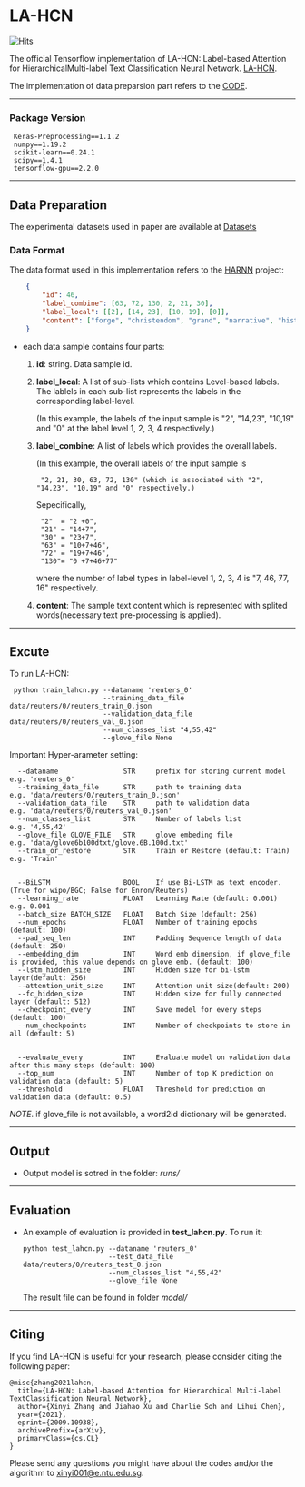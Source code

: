 # LA-HCN

[![Hits](https://hits.seeyoufarm.com/api/count/incr/badge.svg?url=https%3A%2F%2Fgithub.com%2FXinyiZ001%2FLA-HCN&count_bg=%2379C83D&title_bg=%23555555&icon=&icon_color=%23E7E7E7&title=hits&edge_flat=false)](https://hits.seeyoufarm.com)

The official Tensorflow implementation of LA-HCN: Label-based Attention for HierarchicalMulti-label Text Classification Neural Network. [LA-HCN](https://arxiv.org/abs/2009.10938).

The implementation of data preparsion part refers to the [CODE](https://github.com/RandolphVI/Hierarchical-Multi-Label-Text-Classification).
*** 

### Package Version

     Keras-Preprocessing==1.1.2
     numpy==1.19.2
     scikit-learn==0.24.1
     scipy==1.4.1
     tensorflow-gpu==2.2.0
    
***
## Data Preparation

The experimental datasets used in paper are available at [Datasets](https://drive.google.com/file/d/1xSAxOIFwk6xSlYCW9suLXlb07HgznhYn/view?usp=sharing)

### Data Format

The data format used in this implementation refers to the [HARNN](https://github.com/RandolphVI/Hierarchical-Multi-Label-Text-Classification) project:
```json
    {
        "id": 46, 
        "label_combine": [63, 72, 130, 2, 21, 30], 
        "label_local": [[2], [14, 23], [10, 19], [0]], 
        "content": ["forge", "christendom", "grand", "narrative", "history", "emergence", "europe", "following", "collapse", "roman", "empire", "approach", "first", "millennium", "christian", "europe", "seem", "likely", "candidate", "future", "greatness", "weak", "fractured", "hemmed", "hostile", "nation", "saw", "future", "beyond", "widely", "anticipated", "second", "coming", "christ", "world", "end", "people", "western", "europe", "suddenly", "found", "choice", "begin", "heroic", "task", "building", "jerusalem", "earth", "forge", "christendom", "tom", "holland", "masterfully", "describes"]
    }
```
- each data sample contains four parts:
    1. **id**: string. Data sample id.
    2. **label_local**: A list of sub-lists which contains Level-based labels. The lablels in each sub-list represents the labels in the corresponding label-level.
       
       (In this example, the labels of the input sample is "2", "14,23", "10,19" and "0" at the label level 1, 2, 3, 4 respectively.)
    3. **label_combine**: A list of labels which provides the overall labels.
       
       (In this example, the overall labels of the input sample is
            
            "2, 21, 30, 63, 72, 130" (which is associated with "2", "14,23", "10,19" and "0" respectively.)
    
       Sepecifically,
            
            "2"  = "2 +0",
            "21" = "14+7",
            "30" = "23+7",
            "63" = "10+7+46",
            "72" = "19+7+46",
            "130"= "0 +7+46+77"
       where the number of label types in label-level 1, 2, 3, 4 is "7, 46, 77, 16" respectively.
    3. **content**: The sample text content which is represented with splited words(necessary text pre-processing is applied).
    
***
## Excute

To run LA-HCN:

   ```
    python train_lahcn.py --dataname 'reuters_0' 
                          --training_data_file data/reuters/0/reuters_train_0.json 
                          --validation_data_file data/reuters/0/reuters_val_0.json 
                          --num_classes_list "4,55,42" 
                          --glove_file None
   ```
Important Hyper-arameter setting:

```
  --dataname                STR     prefix for storing current model    e.g. 'reuters_0'
  --training_data_file      STR     path to training data               e.g. 'data/reuters/0/reuters_train_0.json' 
  --validation_data_file    STR     path to validation data             e.g. 'data/reuters/0/reuters_val_0.json' 
  --num_classes_list        STR     Number of labels list               e.g. '4,55,42' 
  --glove_file GLOVE_FILE   STR     glove embeding file                 e.g. 'data/glove6b100dtxt/glove.6B.100d.txt' 
  --train_or_restore        STR     Train or Restore (default: Train)   e.g. 'Train'
  
  
  --BiLSTM                  BOOL    If use Bi-LSTM as text encoder.(True for wipo/BGC; False for Enron/Reuters)
  --learning_rate           FLOAT   Learning Rate (default: 0.001)      e.g. 0.001
  --batch_size BATCH_SIZE   FLOAT   Batch Size (default: 256)
  --num_epochs              FLOAT   Number of training epochs (default: 100)
  --pad_seq_len             INT     Padding Sequence length of data (default: 250)
  --embedding_dim           INT     Word emb dimension, if glove_file is provided, this value depends on glove emb. (default: 100)
  --lstm_hidden_size        INT     Hidden size for bi-lstm layer(default: 256)
  --attention_unit_size     INT     Attention unit size(default: 200)
  --fc_hidden_size          INT     Hidden size for fully connected layer (default: 512)
  --checkpoint_every        INT     Save model for every steps (default: 100)
  --num_checkpoints         INT     Number of checkpoints to store in all (default: 5)
  
  
  --evaluate_every          INT     Evaluate model on validation data after this many steps (default: 100)
  --top_num                 INT     Number of top K prediction on validation data (default: 5)
  --threshold               FLOAT   Threshold for prediction on validation data (default: 0.5)
```

*NOTE*. if glove_file is not available, a word2id dictionary will be generated.
***
## Output

- Output model is sotred in the folder: *runs/* 
***
## Evaluation

- An example of evaluation is provided in **test_lahcn.py**. To run it:
  
    ```
    python test_lahcn.py --dataname 'reuters_0' 
                         --test_data_file data/reuters/0/reuters_test_0.json
                         --num_classes_list "4,55,42" 
                         --glove_file None
    ```
  The result file can be found in folder *model/* 
***
## Citing

If you find LA-HCN is useful for your research, please consider citing the following paper:

    @misc{zhang2021lahcn,
      title={LA-HCN: Label-based Attention for Hierarchical Multi-label TextClassification Neural Network}, 
      author={Xinyi Zhang and Jiahao Xu and Charlie Soh and Lihui Chen},
      year={2021},
      eprint={2009.10938},
      archivePrefix={arXiv},
      primaryClass={cs.CL}
    }

Please send any questions you might have about the codes and/or the algorithm to xinyi001@e.ntu.edu.sg.
